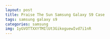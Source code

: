 ```yaml
---
layout: post
title: Praise The Sun Samsung Galaxy S9 Case
tags: samsung galaxy s9
categories: samsung
img: 1yGVOTTXXYTMIlUt3GikoguewIvd7i1nR
---
```

